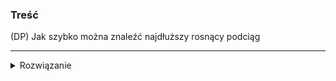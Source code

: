 ### Treść
(DP)
Jak szybko można znaleźć najdłuższy rosnący podciąg

------
<details><summary>Rozwiązanie</summary>
<p>

```python
# Returns the length and the LCIS of two
# arrays arr1[0..n-1] and arr2[0..m-1]
def LCIS(arr1, n, arr2, m):
    # table[j] is going to store length of LCIS ending with arr2[j]
    table = [0 for j in range(m)]
    for i in range(n):
        current = 0
        # For each element of arr1[] traverse all elements of arr2[].
        for j in range(m):
            # If both the array have same elements.
            # Note that we don't break the loop here.
            if arr1[i] == arr2[j] and current + 1 > table[j]:
                table[j] = current + 1
 
            # Now seek for previous smaller common
            # element for current element of arr1 
            if arr1[i] > arr2[j]:
                current = max(current, table[j])
 
    return max(table)
```
czas O(n*m) pam O(m)

